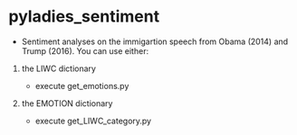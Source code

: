 # pyladies_sentiment

* Sentiment analyses on the immigartion speech from Obama (2014) and Trump (2016). You can use either:

1. the LIWC dictionary 
	- execute get_emotions.py

2. the EMOTION dictionary
	- execute get_LIWC_category.py
